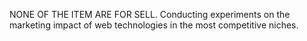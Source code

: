 NONE OF THE ITEM ARE FOR SELL.
Conducting experiments on the marketing impact of web technologies in the most competitive niches.
